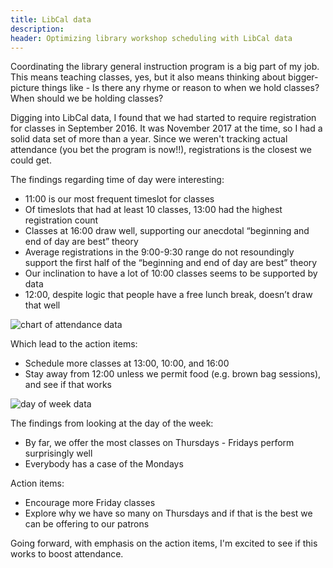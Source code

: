 ```yaml
---
title: LibCal data
description: 
header: Optimizing library workshop scheduling with LibCal data
---
```


Coordinating the library general instruction program is a big part of my job. This means teaching classes, yes, but it also means thinking about bigger-picture things like - Is there any rhyme or reason to when we hold classes? When should we be holding classes? 

Digging into LibCal data, I found that we had started to require registration for classes in September 2016. It was November 2017 at the time, so I had a solid data set of more than a year. Since we weren't tracking actual attendance (you bet the program is now!!), registrations is the closest we could get. 

The findings regarding time of day were interesting: 

- 11:00 is our most frequent timeslot for classes
- Of timeslots that had at least 10 classes, 13:00 had the highest registration count
- Classes at 16:00 draw well, supporting our anecdotal “beginning and end of day are best” theory
- Average registrations in the 9:00-9:30 range do not resoundingly support the first half of the “beginning and end of day are best” theory
- Our inclination to have a lot of 10:00 classes seems to be supported by data
- 12:00, despite logic that people have a free lunch break, doesn’t draw that well

![chart of attendance data](https://caitlinmeyer.github.io/library-blog/img/timeofday.png)

Which lead to the action items: 

- Schedule more classes at 13:00, 10:00, and 16:00
- Stay away from 12:00 unless we permit food (e.g. brown bag sessions), and see if that works

![day of week data](https://caitlinmeyer.github.io/library-blog/img/dayofweek.png)

The findings from looking at the day of the week: 

- By far, we offer the most classes on Thursdays - Fridays perform surprisingly well
- Everybody has a case of the Mondays

Action items:
- Encourage more Friday classes
- Explore why we have so many on Thursdays and if that is the best we can be offering to our patrons

Going forward, with emphasis on the action items, I'm excited to see if this works to boost attendance.
